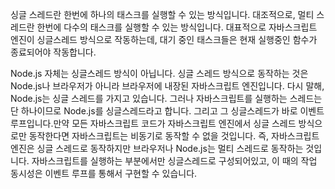 싱글 스레드란 한번에 하나의 태스크를 실행할 수 있는 방식입니다. 대조적으로, 멀티 스레드란 한번에 다수의 태스크를 실행할 수 있는 방식입니다. 대표적으로 자바스크립트 엔진이 싱글스레드 방식으로 작동하는데, 대기 중인 태스크들은 현재 실행중인 함수가 종료되어야 작동합니다.

Node.js 자체는 싱글스레드 방식이 아닙니다. 싱글 스레드 방식으로 동작하는 것은 Node.js나 브라우저가 아니라 브라우저에 내장된 자바스크립트 엔진입니다. 다시 말해, Node.js는 싱글 스레드를 가지고 있습니다. 그러나 자바스크립트를 실행하는 스레드는 단 하나이므로 Node.js를 싱글스레드라고 합니다. 그리고 그 싱글스레드가 바로 이벤트 루프입니다.만약 모든 자바스크립트 코드가 자바스크립트 엔진에서 싱글 스레드 방식으로만 동작한다면 자바스크립트는 비동기로 동작할 수 없을 것입니다. 즉, 자바스크립트 엔진은 싱글 스레드로 동작하지만 브라우저나 Node.js는 멀티 스레드로 동작하는 것입니다. 자바스크립트를 실행하는 부분에서만 싱글스레드로 구성되어있고, 이 때의 작업 동시성은 이벤트 루프를 통해서 구현할 수 있습니다.